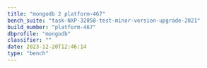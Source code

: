 ```yaml
---
title: "mongodb 2 platform-467"
bench_suite: "task-NXP-32058-test-minor-version-upgrade-2021"
build_number: "platform-467"
dbprofile: "mongodb"
classifier: ""
date: 2023-12-20T12:46:14
type: "bench"
---
```

